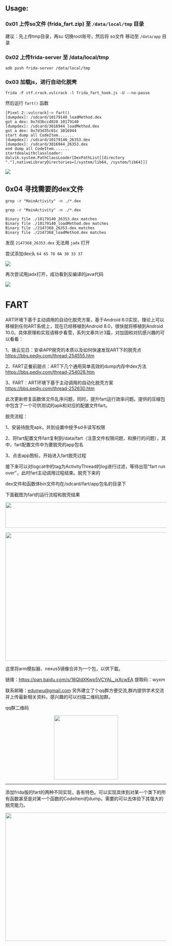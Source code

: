 ## Usage:

### 0x01 上传so文件 (frida_fart.zip) 至 `/data/local/tmp` 目录

建议：先上传tmp目录，再su 切换root账号，然后将 so文件 移动至 `/data/app` 目录

### 0x02 上传frida-server 至 /data/local/tmp

`adb push frida-server /data/local/tmp`

### 0x03 加载js，进行自动化脱壳

`frida -F ctf.crack.vulcrack -l frida_fart_hook.js -U --no-pause`

然后运行 `fart()`  函数

```
[Pixel 2::vulcrack]-> fart()
[dumpdex]: /sdcard/10179140_loadMethod.dex
got a dex: 0x7d3bccd020 10179140
[dumpdex]: /sdcard/3016944_loadMethod.dex
got a dex: 0x7d3d35c01c 3016944
start dump all CodeItem.......
[dumpdex]: /sdcard/10179140_26353.dex
[dumpdex]: /sdcard/3016944_26353.dex
end dump all CodeItem.......
startdealwithclassloader: dalvik.system.PathClassLoader[DexPathList[[directory "."],nativeLibraryDirectories=[/system/lib64, /system/lib64]]]
```
![](./fart.png)

## 0x04 寻找需要的dex文件
`grep -r "MainActivity" -n ./*.dex`

```
grep -r "MainActivity" -n ./*.dex

Binary file ./10179140_26353.dex matches
Binary file ./10179140_loadMethod.dex matches
Binary file ./2147368_26353.dex matches
Binary file ./2147368_loadMethod.dex matches
```
发现 `2147368_26353.dex` 无法用 `jadx` 打开

尝试添加dex头 `64 65 78 0A 30 33 37`

![](./dex.png)

再次尝试用jadx打开，成功看到反编译的java代码

![](./dex_fix.png)


# FART
ART环境下基于主动调用的自动化脱壳方案，基于Android 6.0实现，理论上可以移植到任何ART系统上，现在已经移植到Android 8.0，很快就将移植到Android 10.0。具体原理和实现请移步看雪，系列文章共计3篇，对加固和对抗感兴趣的可以看看：


1、拨云见日：安卓APP脱壳的本质以及如何快速发现ART下的脱壳点 https://bbs.pediy.com/thread-254555.htm


2、FART正餐前甜点：ART下几个通用简单高效的dump内存中dex方法 https://bbs.pediy.com/thread-254028.htm


3、FART：ART环境下基于主动调用的自动化脱壳方案 https://bbs.pediy.com/thread-252630.htm


 此次更新修复函数体文件乱序问题，同时，提升fart运行效率问题。提供的压缩包中包含了一个可供测试的apk和对应的配置文件fart。
 
 脱壳流程：
 
 1、安装待脱壳apk，并到设置中授予sd卡读写权限
 
 
 2、将fart配置文件fart复制到/data/fart（注意文件权限问题，和换行的问题），其中，fart配置文件中为要脱壳的app包名
 
 
 3、点击app图标，开始进入fart脱壳过程
 
 
 接下来可以对logcat中的tag为ActivityThread的log进行过滤，等待出现"fart run over"，此时fart主动调用过程结束。脱壳下来的
 
 dex文件和函数体bin文件均在/sdcard/fart/app包名的目录下
 
 
 下面截图为fart的运行流程和脱壳结果
 
 <p align="center">
  <img width="600" height="80" src="https://github.com/hanbinglengyue/img/blob/master/logcat.JPG">
</p>
 
 
<p align="center">
  <img width="600" height="400" src="https://github.com/hanbinglengyue/img/blob/master/fartresult.JPG">
</p>

这里将arm模拟器、nexus5镜像合并为一个包，以供下载。


链接：https://pan.baidu.com/s/18QIdXKwp5VCYAL_jxXcwEA 
提取码：wyxm 


联系邮箱：edunwu@gmail.com 另外建立了个qq群方便交流,群内提供学术交流并上传最新相关资料，感兴趣的可以扫描二维码加群。

qq群二维码
<p align="center">
  <img width="200" height="200" src="https://github.com/hanbinglengyue/img/blob/master/qq.JPG">
</p>

--------------------------------------------------------------------------------------------------
添加frida版的fart的两种不同实现，各有特色。可以实现具体到对某一个类下的所有函数甚至是对某一个函数的CodeItem的dump。需要的可以去体验下其强大的脱壳能力。
<p align="center">
  <img width="600" height="400" src="https://github.com/hanbinglengyue/img/blob/master/frida-fart.png">
</p>

